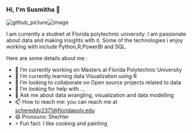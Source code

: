 ### Hi, I'm Susmitha 👋

![github_picture](https://user-images.githubusercontent.com/104657112/174460944-60bb69df-21d1-4b0a-a56c-7609fb913ce6.png)![image](https://user-images.githubusercontent.com/104657112/174461019-1abe98e2-c157-40af-acd9-7f313ef9dfb1.png)

I am currently a studnet at Florida polytechnic university. I am passionate about data and making insights with it. Some of the technologies i enjoy working with include Python,R,PowerBI and SQL.

Here are some details about me :

- 🔭 I’m currently working on Masters at Florida Polytechnic University
- 🌱 I’m currently learning data Visualization using R
- 👯 I’m looking to collaborate on Open source projects related to data
- 🤔 I’m looking for help with ...
- 💬 Ask me about data wrangling, visualization and data modelling
- 📫 How to reach me: you can reach me at schereddy2371@floridapoly.edu
- 😄 Pronouns: She/Her
- ⚡ Fun fact: I like cooking and painting


